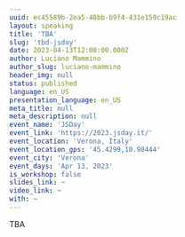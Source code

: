 ```yaml
---
uuid: ec45589b-2ea5-48bb-b9f4-431e159c19ac
layout: speaking
title: 'TBA'
slug: 'tbd-jsday'
date: 2023-04-13T12:00:00.000Z
author: Luciano Mammino
author_slug: luciano-mammino
header_img: null
status: published
language: en_US
presentation_language: en_US
meta_title: null
meta_description: null
event_name: 'JSDay'
event_link: 'https://2023.jsday.it/'
event_location: 'Verona, Italy'
event_location_gps: '45.4299,10.98444'
event_city: 'Verona'
event_days: 'Apr 13, 2023'
is_workshop: false
slides_link: ~
video_link: ~
with: ~
---
```


TBA